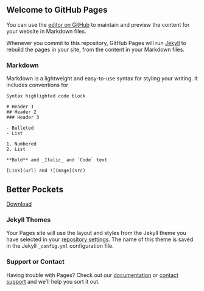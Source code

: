 ## Welcome to GitHub Pages

You can use the [editor on GitHub](https://github.com/hmason55/sod2-mods/edit/gh-pages/index.md) to maintain and preview the content for your website in Markdown files.

Whenever you commit to this repository, GitHub Pages will run [Jekyll](https://jekyllrb.com/) to rebuild the pages in your site, from the content in your Markdown files.

### Markdown

Markdown is a lightweight and easy-to-use syntax for styling your writing. It includes conventions for

```
Syntax highlighted code block

# Header 1
## Header 2
### Header 3

- Bulleted
- List

1. Numbered
2. List

**Bold** and _Italic_ and `Code` text

[Link](url) and ![Image](src)
```

## Better Pockets
<script src="http://gist-it.appspot.com/https://raw.githubusercontent.com/hmason55/sod2-mods/main/README.md"></script>
[Download](https://github.com/hmason55/sod2-mods/raw/main/BiggerPockets/500-BiggerPockets_P.pak)

### Jekyll Themes

Your Pages site will use the layout and styles from the Jekyll theme you have selected in your [repository settings](https://github.com/hmason55/sod2-mods/settings/pages). The name of this theme is saved in the Jekyll `_config.yml` configuration file.

### Support or Contact

Having trouble with Pages? Check out our [documentation](https://docs.github.com/categories/github-pages-basics/) or [contact support](https://support.github.com/contact) and we’ll help you sort it out.
